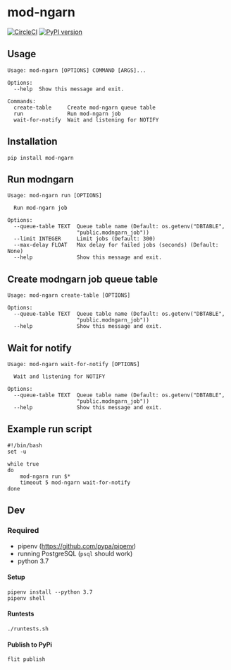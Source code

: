 # mod-ngarn 

[![CircleCI](https://circleci.com/gh/Proteus-tech/mod-ngarn.svg?style=svg)](https://circleci.com/gh/Proteus-tech/mod-ngarn) [![PyPI version](https://badge.fury.io/py/mod_ngarn.svg)](https://badge.fury.io/py/mod_ngarn)

## Usage
```
Usage: mod-ngarn [OPTIONS] COMMAND [ARGS]...

Options:
  --help  Show this message and exit.

Commands:
  create-table     Create mod-ngarn queue table
  run              Run mod-ngarn job
  wait-for-notify  Wait and listening for NOTIFY
```

## Installation
```
pip install mod-ngarn
```

## Run modngarn
```
Usage: mod-ngarn run [OPTIONS]

  Run mod-ngarn job

Options:
  --queue-table TEXT  Queue table name (Default: os.getenv("DBTABLE",
                      "public.modngarn_job"))
  --limit INTEGER     Limit jobs (Default: 300)
  --max-delay FLOAT   Max delay for failed jobs (seconds) (Default: None)
  --help              Show this message and exit.
```

## Create modngarn job queue table
```
Usage: mod-ngarn create-table [OPTIONS]

Options:
  --queue-table TEXT  Queue table name (Default: os.getenv("DBTABLE",
                      "public.modngarn_job"))
  --help              Show this message and exit.
```

## Wait for notify
```
Usage: mod-ngarn wait-for-notify [OPTIONS]

  Wait and listening for NOTIFY

Options:
  --queue-table TEXT  Queue table name (Default: os.getenv("DBTABLE",
                      "public.modngarn_job"))
  --help              Show this message and exit.
```

## Example run script
```
#!/bin/bash
set -u

while true
do
    mod-ngarn run $*
    timeout 5 mod-ngarn wait-for-notify
done
```

## Dev
### Required
- pipenv (https://github.com/pypa/pipenv)
- running PostgreSQL (`psql` should work)
- python 3.7

#### Setup
```
pipenv install --python 3.7
pipenv shell
```

#### Runtests
```
./runtests.sh
```

#### Publish to PyPi
```
flit publish
```
